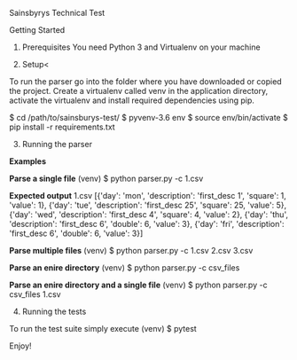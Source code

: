Sainsbyrys Technical Test

Getting Started

1. Prerequisites
You need Python 3 and Virtualenv on your machine

2. Setup<

To run the parser go into the folder where you have downloaded or copied the project. Create a virtualenv called venv in the application directory, activate the virtualenv and install required dependencies using pip.

$ cd /path/to/sainsburys-test/
$ pyvenv-3.6 env
$ source env/bin/activate
$ pip install -r requirements.txt

3. Running the parser

**Examples**

**Parse a single file**
(venv) $ python parser.py -c 1.csv

**Expected output**
1.csv
[{'day': 'mon', 'description': 'first_desc 1', 'square': 1, 'value': 1},
 {'day': 'tue', 'description': 'first_desc 25', 'square': 25, 'value': 5},
 {'day': 'wed', 'description': 'first_desc 4', 'square': 4, 'value': 2},
 {'day': 'thu', 'description': 'first_desc 6', 'double': 6, 'value': 3},
 {'day': 'fri', 'description': 'first_desc 6', 'double': 6, 'value': 3}]

**Parse multiple files**
(venv) $ python parser.py -c 1.csv 2.csv 3.csv

**Parse an enire directory**
(venv) $ python parser.py -c csv_files

**Parse an enire directory and a single file**
(venv) $ python parser.py -c csv_files 1.csv


4. Running the tests

To run the test suite simply execute
(venv) $ pytest


Enjoy!